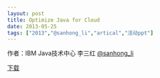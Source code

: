 ```yaml
---
layout: post
title: Optimize Java for Cloud
date: 2013-05-25
tags: ["2013","@sanhong_li","artical","活动ppt"]
---
```


作者：IBM Java技术中心  李三红 [@sanhong_li](http://weibo.com/n/sanhong_li)

[下载](http://greenteajug.github.io/images/IBM_李三红_Optimize-Java-for-Cloud.pdf)